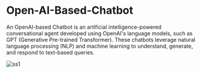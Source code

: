 # Open-AI-Based-Chatbot
An OpenAI-based Chatbot is an artificial intelligence-powered conversational agent developed using OpenAI's language models, such as GPT (Generative Pre-trained Transformer). These chatbots leverage natural language processing (NLP) and machine learning to understand, generate, and respond to text-based queries.

![ss1](https://github.com/Aquib8171/Open-AI-Based-Chatbot/assets/100152037/c148ad92-e3cc-4127-aa00-b91ba34b8211)
